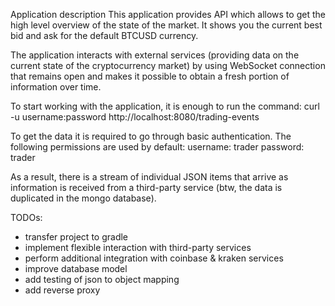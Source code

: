Application description
This application provides API which allows to get the high level overview of the state of the market.
It shows you the current best bid and ask for the default BTCUSD currency.

The application interacts with external services (providing data on the current state of the cryptocurrency market)
by using WebSocket connection that remains open and makes  it possible to obtain a fresh portion of information over time.

To start working with the application, it is enough to run the command:
curl -u username:password http://localhost:8080/trading-events

To get the data it is required to go through basic authentication.
The following permissions are used by default:
username: trader
password: trader

As a result, there is a stream of individual JSON items that arrive as information is received from a third-party service
(btw, the data is duplicated in the mongo database).


TODOs:
- transfer project to gradle
- implement flexible interaction with third-party services
- perform additional integration with coinbase & kraken services
- improve database model
- add testing of json to object mapping
- add reverse proxy